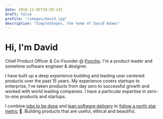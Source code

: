 ```yaml
---
date: 2018-12-05T10:59:24Z
draft: false
profile: "/images/david.jpg"
description: "SimpleShapes, the home of David Adams"
---
```


# Hi, I'm David

Chief Product Officer & Co-Founder @ <a href="https://www.poncho.care/">Poncho</a>. I'm a product leader and sometime software engineer & designer.

I have built up a deep experience building and leading user centered products over the past 15 years. My experience covers startups to enterprise, I’ve taken products from day zero to successful growth and worked with world leading companies. I have a particular expertise in zero-to-one products and startups.

I combine <a href="https://jtbd.info/">jobs to be done</a> and <a href="https://en.wikipedia.org/wiki/Lean_software_development">lean software delivery</a> to <a href="https://amplitude.com/north-star">follow a north star metric</a> &#x1F31F;. Building products that are useful, ethical and beautiful.
